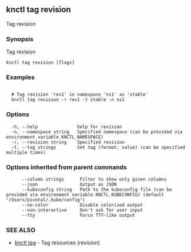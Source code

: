 ## knctl tag revision

Tag revision

### Synopsis

Tag revision

```
knctl tag revision [flags]
```

### Examples

```

  # Tag revision 'rev1' in namespace 'ns1' as 'stable'
  knctl tag revision -r rev1 -t stable -n ns1
```

### Options

```
  -h, --help               help for revision
  -n, --namespace string   Specified namespace (can be provided via environment variable KNCTL_NAMESPACE)
  -r, --revision string    Specified revision
  -t, --tag strings        Set tag (format: value) (can be specified multiple times)
```

### Options inherited from parent commands

```
      --column strings      Filter to show only given columns
      --json                Output as JSON
      --kubeconfig string   Path to the kubeconfig file (can be provided via environment variable KNCTL_KUBECONFIG) (default "/Users/pivotal/.kube/config")
      --no-color            Disable colorized output
      --non-interactive     Don't ask for user input
      --tty                 Force TTY-like output
```

### SEE ALSO

* [knctl tag](knctl_tag.md)	 - Tag resources (revision)

